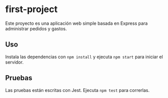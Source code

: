 # first-project

Este proyecto es una aplicación web simple basada en Express para administrar pedidos y gastos. 

## Uso

Instala las dependencias con `npm install` y ejecuta `npm start` para iniciar el servidor.

## Pruebas

Las pruebas están escritas con Jest. Ejecuta `npm test` para correrlas.
